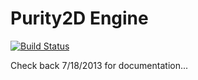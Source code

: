 Purity2D Engine
=================
[![Build Status](https://travis-ci.org/vheuken/Purity2D.png?branch=master)](https://travis-ci.org/vheuken/Purity2D)

Check back 7/18/2013 for documentation...